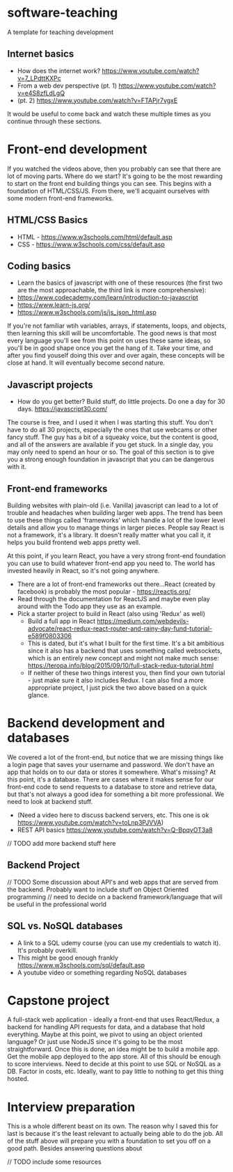 # software-teaching
A template for teaching development

## Internet basics
- How does the internet work? https://www.youtube.com/watch?v=7_LPdttKXPc
- From a web dev perspective (pt. 1) https://www.youtube.com/watch?v=e4S8zfLdLgQ
- (pt. 2) https://www.youtube.com/watch?v=FTAPjr7vgxE

It would be useful to come back and watch these multiple times as you continue through these sections.

# Front-end development
If you watched the videos above, then you probably can see that there are lot of moving parts. Where do we start? It's going to be the most rewarding to start on the front end building things you can see. This begins with a foundation of HTML/CSS/JS. From there, we'll acquaint ourselves with some modern front-end frameworks.

## HTML/CSS Basics
- HTML - https://www.w3schools.com/html/default.asp
- CSS - https://www.w3schools.com/css/default.asp

## Coding basics
- Learn the basics of javascript with one of these resources (the first two are the most approachable, the third link is more comprehensive):
 - https://www.codecademy.com/learn/introduction-to-javascript
 - https://www.learn-js.org/
 - https://www.w3schools.com/js/js_json_html.asp

If you're not familiar wtih variables, arrays, if statements, loops, and objects, then learning this skill will be uncomfortable.
The good news is that most every language you'll see from this point on uses these same ideas, so you'll be in good shape once you get the hang of it.
Take your time, and after you find youself doing this over and over again, these concepts will be close at hand. It will eventually become second nature.

## Javascript projects
- How do you get better? Build stuff, do little projects. Do one a day for 30 days. https://javascript30.com/

The course is free, and I used it when I was starting this stuff. You don't have to do all 30 projects, especially the ones that use webcams or other fancy stuff. The guy has a bit of a squeaky voice, but the content is good, and all of the answers are available if you get stuck. In a single day, you may only need to spend an hour or so. The goal of this section is to give you a strong enough foundation in javascript that you can be dangerous with it.

## Front-end frameworks
Building websites with plain-old (i.e. Vanilla) javascript can lead to a lot of trouble and headaches when building larger web apps. The trend has been to use these things called 'frameworks' which handle a lot of the lower level details and allow you to manage things in larger pieces. People say React is not a framework, it's a library. It doesn't really matter what you call it, it helps you build frontend web apps pretty well. 

At this point, if you learn React, you have a very strong front-end foundation you can use to build whatever front-end app you need to. The world has invested heavily in React, so it's not going anywhere.

- There are a lot of front-end frameworks out there...React (created by facebook) is probably the most popular - https://reactjs.org/
- Read through the documentation for ReactJS and maybe even play around with the Todo app they use as an example.
- Pick a starter project to build in React (also using 'Redux' as well)
  - Build a full app in React https://medium.com/webdevils-advocate/react-redux-react-router-and-rainy-day-fund-tutorial-e589f0803306
  - This is dated, but it's what I built for the first time. It's a bit ambitious since it also has a backend that uses something called websockets, which is an entirely new concept and might not make much sense: https://teropa.info/blog/2015/09/10/full-stack-redux-tutorial.html
  - If neither of these two things interest you, then find your own tutorial - just make sure it also includes Redux. I can also find a more appropriate project, I just pick the two above based on a quick glance.


# Backend development and databases
We covered a lot of the front-end, but notice that we are missing things like a login page that saves your username and password. We don't have an app that holds on to our data or stores it somewhere. What's missing? At this point, it's a database. There are cases where it makes sense for our front-end code to send requests to a database to store and retrieve data, but that's not always a good idea for something a bit more professional. We need to look at backend stuff.

- (Need a video here to discuss backend servers, etc. This one is ok https://www.youtube.com/watch?v=toLnp3PJVVA)
- REST API basics https://www.youtube.com/watch?v=Q-BpqyOT3a8

// TODO add more backend stuff here

## Backend Project
// TODO Some discussion about API's and web apps that are served from the backend. Probably want to include stuff on Object Oriented programming
// need to decide on a backend framework/language that will be useful in the professional world

## SQL vs. NoSQL databases
- A link to a SQL udemy course (you can use my credentials to watch it). It's probably overkill.
- This might be good enough frankly https://www.w3schools.com/sql/default.asp
- A youtube video or something regarding NoSQL databases

# Capstone project

A full-stack web application - ideally a front-end that uses React/Redux, a backend for handling API requests for data, and a database that hold everything. Maybe at this point, we pivot to using an object oriented language? Or just use NodeJS since it's going to be the most straightforward. Once this is done, an idea might be to build a mobile app. Get the mobile app deployed to the app store. All of this should be enough to score interviews. Need to decide at this point to use SQL or NoSQL as a DB. Factor in costs, etc. Ideally, want to pay little to nothing to get this thing hosted.

# Interview preparation

This is a whole different beast on its own. The reason why I saved this for last is because it's the least relevant to actually being able to do the job. All of the stuff above will prepare you with a foundation to set you off on a good path. Besides answering questions about 

// TODO include some resources
